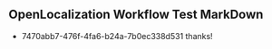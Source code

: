 ## OpenLocalization Workflow Test MarkDown
* 7470abb7-476f-4fa6-b24a-7b0ec338d531 thanks!

<!--HONumber=Jul16_HO3-->


